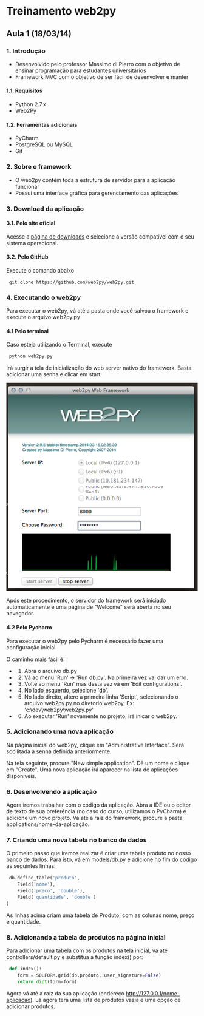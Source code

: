 # Treinamento web2py

## Aula 1 (18/03/14)

### 1. Introdução
- Desenvolvido pelo professor Massimo di Pierro com o objetivo de ensinar programação para estudantes universitários
- Framework MVC com o objetivo de ser fácil de desenvolver e manter

#### 1.1. Requisitos

- Python 2.7.x
- Web2Py

#### 1.2. Ferramentas adicionais

- PyCharm
- PostgreSQL ou MySQL
- Git

### 2. Sobre o framework

- O web2py contém toda a estrutura de servidor para a aplicação funcionar
- Possui uma interface gráfica para gerenciamento das aplicações

### 3. Download da aplicação

#### 3.1. Pelo site oficial
Acesse a [página de downloads](http://www.web2py.com/init/default/download) e selecione a versão compatível com o seu sistema operacional.

#### 3.2. Pelo GitHub
Execute o comando abaixo
```
 git clone https://github.com/web2py/web2py.git
 ```

### 4. Executando o web2py
Para executar o web2py, vá até a pasta onde você salvou o framework e execute o arquivo web2py.py

#### 4.1 Pelo terminal
Caso esteja utilizando o Terminal, execute
```python
 python web2py.py
 ```

Irá surgir a tela de inicialização do web server nativo do framework. Basta adicionar uma senha e clicar em start.

 ![Tela de inicialização do servidor](img/interface_servidor.png)

Após este procedimento, o servidor do framework será iniciado automaticamente e uma página de "Welcome" será aberta no seu navegador.

#### 4.2 Pelo Pycharm

Para executar o web2py pelo Pycharm é necessário fazer uma configuração inicial.

O caminho mais fácil é:
- 1. Abra o arquivo db.py
- 2. Vá ao menu 'Run' -> 'Run db.py'. Na primeira vez vai dar um erro.
- 3. Volte ao menu 'Run' mas desta vez vá em 'Edit configurations'.
- 4. No lado esquerdo, selecione 'db'.
- 5. No lado direito, altere a primeira linha 'Script', selecionando o arquivo web2py.py no diretorio web2py, Ex: 'c:\dev\web2py\web2py.py'
- 6. Ao executar 'Run' novamente no projeto, irá inicar o web2py.

### 5. Adicionando uma nova aplicação
Na página inicial do web2py, clique em "Administrative Interface". Será socilitada a senha definida anteriormente.

Na tela seguinte, procure "New simple application". Dê um nome e clique em "Create". Uma nova aplicação irá aparecer na lista de aplicações disponíveis.

### 6. Desenvolvendo a aplicação
Agora iremos trabalhar com o código da aplicação. Abra a IDE ou o editor de texto de sua preferência (no caso do curso, utilizamos o PyCharm) e adicione um novo projeto. Vá até a raíz do framework, procure a pasta applications/nome-da-aplicação.

### 7. Criando uma nova tabela no banco de dados
O primeiro passo que iremos realizar é criar uma tabela produto no nosso banco de dados. Para isto, vá em models/db.py e adicione no fim do código as seguintes linhas:

```python
 db.define_table('produto',
    Field('nome'),
    Field('preco', 'double'),
    Field('quantidade', 'double')
)
 ```
 As linhas acima criam uma tabela de Produto, com as colunas nome, preço e quantidade.

 ### 8. Adicionando a tabela de produtos na página inicial
 Para adicionar uma tabela com os produtos na tela inicial, vá até  controllers/default.py e substitua a função index() por:

```python
 def index():
    form = SQLFORM.grid(db.produto, user_signature=False)
    return dict(form=form)
```

Agora vá até a raíz da sua aplicação (endereço http://127.0.0.1/nome-aplicacao). Lá agora terá uma lista de produtos vazia e uma opção de adicionar produtos.